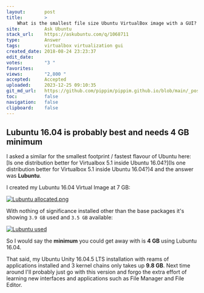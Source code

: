 ```yaml
---
layout:       post
title:        >
    What is the smallest file size Ubuntu VirtualBox image with a GUI?
site:         Ask Ubuntu
stack_url:    https://askubuntu.com/q/1068711
type:         Answer
tags:         virtualbox virtualization gui
created_date: 2018-08-24 23:23:37
edit_date:    
votes:        "3 "
favorites:    
views:        "2,800 "
accepted:     Accepted
uploaded:     2023-12-25 09:10:35
git_md_url:   https://github.com/pippim/pippim.github.io/blob/main/_posts/2018/2018-08-24-What-is-the-smallest-file-size-Ubuntu-VirtualBox-image-with-a-GUI_.md
toc:          false
navigation:   false
clipboard:    false
---
```


## Lubuntu 16.04 is probably best and needs 4 GB minimum

I asked a similar for the smallest footprint / fastest flavour of Ubuntu here: [Is one distribution better for Virtualbox 5.1 inside Ubuntu 16.04?](Is one distribution better for Virtualbox 5.1 inside Ubuntu 16.04?)4 and the answer was **Lubuntu**.

I created my Lubuntu 16.04 Virtual Image at 7 GB:

[![Lubuntu allocated.png][1]][1]

With nothing of significance installed other than the base packages it's showing `3.9 GB` used and `3.5 GB` available:

[![Lubuntu used][2]][2]

So I would say the **minimum** you could get away with is **4 GB** using Lubuntu 16.04.

That said, my Ubuntu Unity 16.04.5 LTS installation with reams of applications installed and 3 kernel chains only takes up **9.8 GB**. Next time around I'll probably just go with this version and forgo the extra effort of learning new interfaces and applications such as File Manager and File Editor.

  [1]: https://i.stack.imgur.com/nyyPw.png
  [2]: https://i.stack.imgur.com/LDmGt.png
